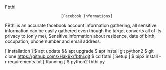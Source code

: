 Fbthi

                             [Facebook Informations]
FBthi is an accurate facebook account information gathering, all sensitive information can be easily gathered even though the target converts all of its privacy to (only me), Sensitive information about residence, date of birth, occupation, phone number and email address.

[ Installation ]
$ apt update && apt upgrade
$ apt install git python2
$ git clone https://github.com/xHak9x/fbthi.git
$ cd fbthi
[ Setup ]
$ pip2 install -r requirements.txt
[ Running ]
$ python2 fbthi.py
